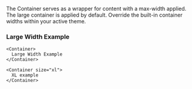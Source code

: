 The Container serves as a wrapper for content with a max-width applied. The
large container is applied by default. Override the built-in container widths
within your active theme.

### Large Width Example
```
<Container>
  Large Width Example
</Container>

<Container size="xl">
  XL example
</Container>
```
